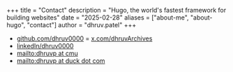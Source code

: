 +++
title = "Contact"
description = "Hugo, the world's fastest framework for building websites"
date = "2025-02-28"
aliases = ["about-me", "about-hugo", "contact"]
author = "dhruv.patel"
+++

- [github.com/dhruv0000](github.com/dhruv0000)
= [x.com/dhruvArchives](https://x.com/DhruvArchives)
- [linkedIn/dhruv0000](https://linkedin.com/in/dhruv0000)
- [mailto:dhruvp at cmu](mailto:dhruvp@cmu.edu)
- [mailto:dhruvp at duck dot com](mailto:dhruvp@duck.com)